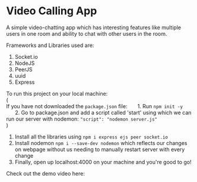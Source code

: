 # Video Calling App

A simple video-chatting app which has interesting features like multiple users in one room and ability to chat with other users in the room. 

Frameworks and Libraries used are:
1. Socket.io
2. NodeJS
3. PeerJS
4. uuid
5. Express

To run this project on your local machine: <br />
(<br />If you have not downloaded the ```package.json``` file:
&nbsp;&nbsp;&nbsp;&nbsp;&nbsp;&nbsp;1. Run ```npm init -y```
&nbsp;&nbsp;&nbsp;&nbsp;&nbsp;&nbsp;2. Go to package.json and add a script called 'start' using which we can run our server with nodemon: ```"script": "nodemon server.js"``` <br />)

1. Install all the libraries using ```npm i express ejs peer socket.io```
2. Install nodemon ```npm i --save-dev nodemon``` which reflects our changes on webpage without us needing to manually restart server with every change
4. Finally, open up localhost:4000 on your machine and you're good to go! <br />

Check out the demo video here:

